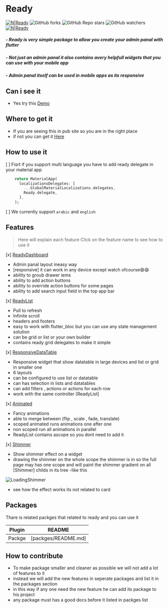 # Ready
[![N|Ready](https://img.shields.io/github/v/release/mo-ah-dawood/ready?style=for-the-badge)](https://github.com/mo-ah-dawood/ready) ![GitHub forks](https://img.shields.io/github/forks/mo-ah-dawood/ready?style=for-the-badge) ![GitHub Repo stars](https://img.shields.io/github/stars/mo-ah-dawood/ready?style=for-the-badge) ![GitHub watchers](https://img.shields.io/github/watchers/mo-ah-dawood/ready?style=for-the-badge) [![N|Ready](https://img.shields.io/pub/v/ready.svg?style=for-the-badge)](https://pub.dev/packages/ready)

##### - Ready is very simple package to allow you create your admin panal with flutter

##### - Not just an admin panal it also contains avery helpfull widgets that you can use with your mobile app

##### - Admin panal itself can be used in mobile apps as its responsive 

## Can i see it
 - Yes try this [Demo](https://ready-19c04.web.app)

## Where to get it
 - If you are seeing this in pub site so you are in the right place
 - if not you can get it  [Here](https://pub.dev/packages/ready)


## How to use it
 
 [ ] Fisrt if you support multi language you have to add ready delegate in your material app
```dart
    return MaterialApp(
      localizationsDelegates: [
        ...GlobalMaterialLocalizations.delegates,
        Ready.delegate,
      ],
    );
```
[ ] We currently support `arabic` and `english`


## Features
 > Here will explain each feature
 > Click on the feature name to see how to use it
 
 [x] [ReadyDashboard](https://pub.dev/packages/ready)
 - Admin panal layout ineasy way
 - [responsive] it can work in any device except watch ofcourse😄😄
 - ability to groub drawer iems
 - ability to add action buttons
 - ability to override action buttons for some pages
 - ability to add search input field in the top app bar
 

 [x] [ReadyList](https://pub.dev/packages/ready)
 - Pull to refresh
 - Infinite scroll
 - headers and footers
 - easy to work with flutter_bloc but you can use any state management solution
 - can be grid or list or your own builder
 - contains ready grid delegates to make it simple
 
  [x] [ResponsiveDataTable](https://pub.dev/packages/ready)
 - Responsive widget that show datatable in large devices and list or grid in smaller one
 - 6 layouts
 - can be configured to use list or datatable
 - can has selection in lists and datatables
 - can add filters , actions or actions for each row
 - work with the same controller [ReadyList] 
 
 [x] [Animated](https://pub.dev/packages/ready)
 - Fancy animations
 - able to merge between (flip , scale , fade, translate)
 - scoped  animated runs animations one after one
 - non scoped run all animations in parallel
 - ReadyList contains ascope so you dont need to add it
 
 [x] [Shimmer](https://pub.dev/packages/ready)
 - Show shimmer effect on a widget
 - drawing the shimmer on the whole scope the shimmer is in so the full page may has one scope and will paint the shimmer gradient on all [Shimmer] childs in its tree
 -like this

![LoadingShimmer](https://user-images.githubusercontent.com/31937782/147537961-2076ab13-9105-4251-83dc-62a2ae8d21fc.gif)

- see how the effect works its not related to card
 

## Packages

Thare is related packges that related  to  ready and you can use it

| Plugin | README |
| ------ | ------ |
| Packge | [packges/README.md] |

## How to contribute
- To make package smaller and cleaner as possible we will not add a lot of features to it
- instead we will add the new features in seperate packages and list it in the packages section
- in this way if any one need the new feature he can add its package to his project
- any package must has a good docs before it listed in packges list
